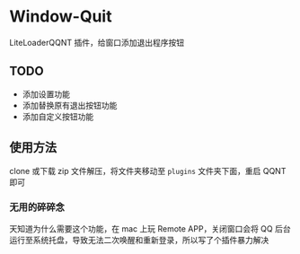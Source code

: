 # Window-Quit

LiteLoaderQQNT 插件，给窗口添加退出程序按钮

## TODO

- 添加设置功能
- 添加替换原有退出按钮功能
- 添加自定义按钮功能

## 使用方法

clone 或下载 zip 文件解压，将文件夹移动至 `plugins` 文件夹下面，重启 QQNT 即可

### 无用的碎碎念

天知道为什么需要这个功能，在 mac 上玩 Remote APP，关闭窗口会将 QQ 后台运行至系统托盘，导致无法二次唤醒和重新登录，所以写了个插件暴力解决